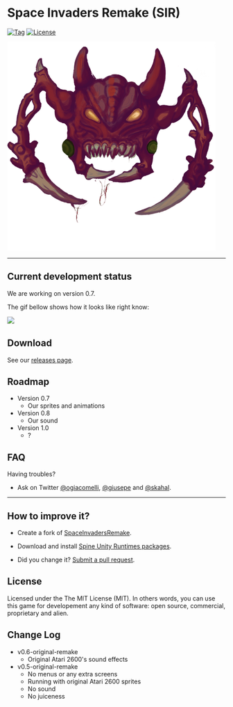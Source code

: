 # Space Invaders Remake (SIR)

[![Tag](https://img.shields.io/github/tag/skahal/SpaceInvadersRemake.svg)](https://github.com/skahal/SpaceInvadersRemake/releases)
[![License](http://img.shields.io/:license-MIT-blue.svg)](https://raw.githubusercontent.com/skahal/SpaceInvadersRemake/master/LICENSE)

![](docs/images/Alien2.png)

--------

## Current development status
We are working on version 0.7.

The gif bellow shows how it looks like right know:

![](docs/gifs/parallax.gif)


## Download
See our [releases page](https://github.com/skahal/SpaceInvadersRemake/releases).

## Roadmap
- Version 0.7
	- Our sprites and animations
- Version 0.8
	- Our sound
- Version 1.0
	- ?

## FAQ

Having troubles? 
 - Ask on Twitter [@ogiacomelli](http://twitter.com/ogiacomelli), [@giusepe](http://twitter.com/giusepe) and [@skahal](http://twitter.com/skahal).
 
 --------

## How to improve it?
- Create a fork of [SpaceInvadersRemake](https://github.com/skahal/SpaceInvadersRemake/fork). 

- Download and install [Spine Unity Runtimes packages](https://github.com/EsotericSoftware/spine-runtimes/tree/master/spine-unity). 

- Did you change it? [Submit a pull request](https://github.com/skahal/SpaceInvadersRemake/pull/new/master).

## License
Licensed under the The MIT License (MIT).
In others words, you can use this game for developement any kind of software: open source, commercial, proprietary and alien.


## Change Log
 - v0.6-original-remake
 	 - Original Atari 2600's sound effects
 - v0.5-original-remake
 	- No menus or any extra screens
	- Running with original Atari 2600 sprites
	- No sound
	- No juiceness
